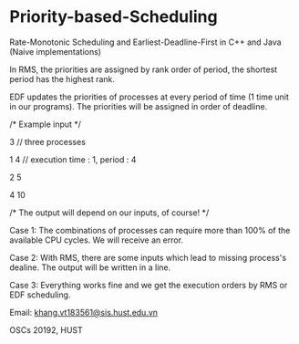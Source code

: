# Priority-based-Scheduling

Rate-Monotonic Scheduling and Earliest-Deadline-First in C++ and Java (Naive implementations)

In RMS, the priorities are assigned by rank order of period, the shortest period has the highest rank.

EDF updates the priorities of processes at every period of time (1 time unit in our programs). 
The priorities will be assigned in order of deadline. 

/* Example input */

3       // three processes

1 4     // execution time : 1, period : 4

2 5

4 10

/* The output will depend on our inputs, of course! */

Case 1: The combinations of processes can require more than 100% of the available CPU cycles.
        We will receive an error.

Case 2: With RMS, there are some inputs which lead to missing process's dealine. 
The output will be written in a line.

Case 3: Everything works fine and we get the execution orders by RMS or EDF scheduling.

Email: khang.vt183561@sis.hust.edu.vn

OSCs 20192, HUST
